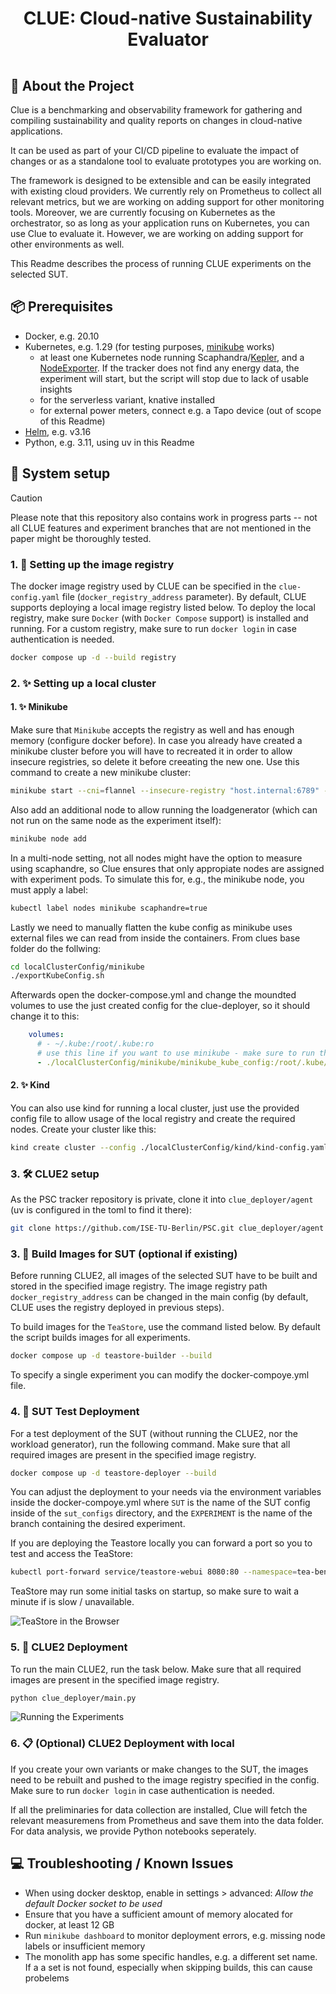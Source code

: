 <div align="center">
  <h1 style="padding:15px;border-bottom: 0;">CLUE: Cloud-native Sustainability Evaluator</h1>
</div>

## 📢 About the Project

Clue is  a benchmarking and observability framework for gathering and compiling sustainability and quality reports on changes in cloud-native applications. 

It can be used as part of your CI/CD pipeline to evaluate the impact of changes or as a standalone tool to evaluate prototypes you are working on.

The framework is designed to be extensible and can be easily integrated with existing cloud providers. We currently rely on Prometheus to collect all relevant metrics, but we are working on adding support for other monitoring tools. 
Moreover, we are currently focusing on Kubernetes as the orchestrator, so as long as your application runs on Kubernetes, you can use Clue to evaluate it. However, we are working on adding support for other environments as well.

This Readme describes the process of running CLUE experiments on the selected SUT.

## 📦 Prerequisites

  * Docker, e.g. 20.10
  * Kubernetes, e.g. 1.29 (for testing purposes, [minikube](https://minikube.sigs.k8s.io/docs/) works)
    * at least one Kubernetes node running Scaphandra/[Kepler](https://sustainable-computing.io/installation/kepler-helm/), and a [NodeExporter](https://observability.thomasriley.co.uk/monitoring-kubernetes/metrics/node-exporter/). If the tracker does not find any energy data, the experiment will start, but the script will stop due to lack of usable insights
    * for the serverless variant, knative installed
    * for external power meters, connect e.g. a Tapo device (out of scope of this Readme)
  * [Helm](https://helm.sh/), e.g. v3.16
  * Python, e.g. 3.11, using uv in this Readme


## 🚀 System setup

> [!CAUTION]
> Please note that this repository also contains work in progress parts -- not all CLUE features and experiment branches that are not mentioned in the paper might be thoroughly tested.

### 1. 🏁 Setting up the image registry

The docker image registry used by CLUE can be specified in the `clue-config.yaml` file (`docker_registry_address` parameter). By default, CLUE supports deploying a local image registry listed below. To deploy the local registry, make sure `Docker` (with `Docker Compose` support) is installed and running. For a custom registry, make sure to run `docker login` in case authentication is needed.

```bash
docker compose up -d --build registry
```

### 2. ✨ Setting up a local cluster

#### 1. ✨ Minikube

Make sure that `Minikube` accepts the registry as well and has enough memory (configure docker before). In case you already have created a minikube cluster before you will have to recreated it in order to allow insecure registries, so delete it before creeating the new one. Use this command to create a new minikube cluster:

```bash
minikube start --cni=flannel --insecure-registry "host.internal:6789" --cpus 8 --memory 12000
```

Also add an additional node to allow running the loadgenerator (which can not run on the same node as the experiment itself):

```bash
minikube node add
```

In a multi-node setting, not all nodes might have the option to measure using scaphandre, so Clue ensures that only appropiate nodes are assigned with experiment pods. To simulate this for, e.g., the minikube node, you must apply a label:

```bash
kubectl label nodes minikube scaphandre=true
```

Lastly we need to manually flatten the kube config as minikube uses external files we can read from inside the containers. From clues base folder do the follwing:

```bash
cd localClusterConfig/minikube
./exportKubeConfig.sh
```

Afterwards open the docker-compose.yml and change the moundted volumes to use the just created config for the clue-deployer, so it should change it to this:

```yml
    volumes:
      # - ~/.kube:/root/.kube:ro
      # use this line if you want to use minikube - make sure to run the sh script first and commend out the line above
      - ./localClusterConfig/minikube/minikube_kube_config:/root/.kube/config:ro
```

#### 2. ✨ Kind

You can also use kind for running a local cluster, just use the provided config file to allow usage of the local registry and create the required nodes. Create your cluster like this:

```bash
kind create cluster --config ./localClusterConfig/kind/kind-config.yaml
```


### 3. 🛠️ CLUE2 setup

As the PSC tracker repository is private, clone it into `clue_deployer/agent` (uv is configured in the toml to find it there):

```bash
git clone https://github.com/ISE-TU-Berlin/PSC.git clue_deployer/agent
```

### 3. 🧱 Build Images for SUT (optional if existing)

Before running CLUE2, all images of the selected SUT have to be built and stored in the specified image registry. The image registry path `docker_registry_address` can be changed in the main config (by default, CLUE uses the registry deployed in previous steps).

To build images for the `TeaStore`, use the command listed below. By default the script builds images for all experiments.

```bash
docker compose up -d teastore-builder --build
```

To specify a single experiment you can modify the docker-compoye.yml file.

### 4. 🧪 SUT Test Deployment

For a test deployment of the SUT (without running the CLUE2, nor the workload generator), run the following command. Make sure that all required images are present in the specified image registry.

```bash
docker compose up -d teastore-deployer --build
```
You can adjust the deployment to your needs via the environment variables inside the docker-compoye.yml where `SUT` is the name of the SUT config inside of the `sut_configs` directory, and the `EXPERIMENT` is the name of the branch containing the desired experiment.

If you are deploying the Teastore locally you can forward a port so you to test and access the TeaStore:

```bash
kubectl port-forward service/teastore-webui 8080:80 --namespace=tea-bench
```

TeaStore may run some initial tasks on startup, so make sure to wait a minute if is slow / unavailable.

![TeaStore in the Browser](readme/teastore_jvm.png)

### 5. 💨 CLUE2 Deployment

To run the main CLUE2, run the task below. Make sure that all required images are present in the specified image registry.

```bash
python clue_deployer/main.py
```

![Running the Experiments](readme/running_experiments.png)

### 6. 📋 (Optional) CLUE2 Deployment with local 

If you create your own variants or make changes to the SUT, the images need to be rebuilt and pushed to the image registry specified in the config. Make sure to run `docker login` in case authentication is needed.

If all the preliminaries for data collection are installed, Clue will fetch the relevant measuremens from Prometheus and save them into the data folder. For data analysis, we provide Python notebooks seperately.

## 💻 Troubleshooting / Known Issues

 * When using docker desktop, enable in settings > advanced: *Allow the default Docker socket to be used*
 * Ensure that you have a sufficient amount of memory alocated for docker, at least 12 GB
 * Run `minikube dashboard` to monitor deployment errors, e.g. missing node labels or insufficient memory
 * The monolith app has some specific handles, e.g. a different set name. If a a set is not found, especially when skipping builds, this can cause probelems